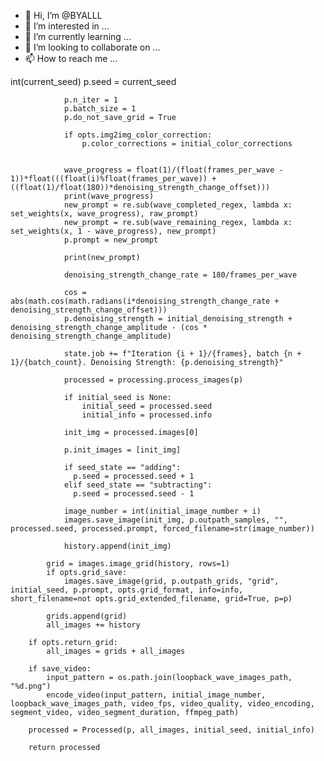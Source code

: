 - 👋 Hi, I’m @BYALLL
- 👀 I’m interested in ...
- 🌱 I’m currently learning ...
- 💞️ I’m looking to collaborate on ...
- 📫 How to reach me ...

<!---
BYALLL/BYALLL is a ✨ special ✨ repository because its `README.md` (this file) appears on your GitHub profile.
You can click the Preview link to take a look at your changes.
--->
int(current_seed)
                    p.seed = current_seed
                      
                      
                  
                p.n_iter = 1
                p.batch_size = 1
                p.do_not_save_grid = True

                if opts.img2img_color_correction:
                    p.color_corrections = initial_color_corrections
                    
                    
                wave_progress = float(1)/(float(frames_per_wave - 1))*float(((float(i)%float(frames_per_wave)) + ((float(1)/float(180))*denoising_strength_change_offset)))
                print(wave_progress)
                new_prompt = re.sub(wave_completed_regex, lambda x: set_weights(x, wave_progress), raw_prompt)
                new_prompt = re.sub(wave_remaining_regex, lambda x: set_weights(x, 1 - wave_progress), new_prompt)
                p.prompt = new_prompt
                
                print(new_prompt)

                denoising_strength_change_rate = 180/frames_per_wave

                cos = abs(math.cos(math.radians(i*denoising_strength_change_rate + denoising_strength_change_offset)))
                p.denoising_strength = initial_denoising_strength + denoising_strength_change_amplitude - (cos * denoising_strength_change_amplitude)

                state.job += f"Iteration {i + 1}/{frames}, batch {n + 1}/{batch_count}. Denoising Strength: {p.denoising_strength}"

                processed = processing.process_images(p)

                if initial_seed is None:
                    initial_seed = processed.seed
                    initial_info = processed.info

                init_img = processed.images[0]

                p.init_images = [init_img]
                
                if seed_state == "adding":
                  p.seed = processed.seed + 1
                elif seed_state == "subtracting":
                  p.seed = processed.seed - 1
                  
                image_number = int(initial_image_number + i)
                images.save_image(init_img, p.outpath_samples, "", processed.seed, processed.prompt, forced_filename=str(image_number))

                history.append(init_img)

            grid = images.image_grid(history, rows=1)
            if opts.grid_save:
                images.save_image(grid, p.outpath_grids, "grid", initial_seed, p.prompt, opts.grid_format, info=info, short_filename=not opts.grid_extended_filename, grid=True, p=p)

            grids.append(grid)
            all_images += history

        if opts.return_grid:
            all_images = grids + all_images

        if save_video:
            input_pattern = os.path.join(loopback_wave_images_path, "%d.png")
            encode_video(input_pattern, initial_image_number, loopback_wave_images_path, video_fps, video_quality, video_encoding, segment_video, video_segment_duration, ffmpeg_path)

        processed = Processed(p, all_images, initial_seed, initial_info)

        return processed
        
